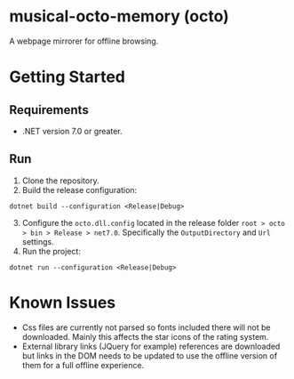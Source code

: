 # musical-octo-memory (octo)
A webpage mirrorer for offline browsing.

# Getting Started

## Requirements
* .NET version 7.0 or greater.

## Run
1. Clone the repository.
2. Build the release configuration:

```
dotnet build --configuration <Release|Debug>
```

3. Configure the `octo.dll.config` located in the release folder `root > octo > bin > Release > net7.0`. Specifically the `OutputDirectory` and `Url` settings.
4. Run the project:
```
dotnet run --configuration <Release|Debug>
```

# Known Issues
* Css files are currently not parsed so fonts included there will not be downloaded. Mainly this affects the star icons of the rating system.
* External library links (JQuery for example) references are downloaded but links in the DOM needs to be updated to use the offline version of them for a full offline experience.
